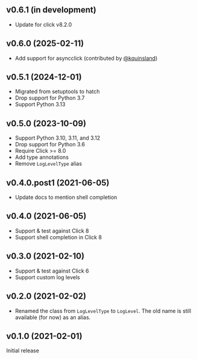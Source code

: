 v0.6.1 (in development)
-----------------------
- Update for click v8.2.0

v0.6.0 (2025-02-11)
-------------------
- Add support for asyncclick (contributed by
  [@kquinsland](https://github.com/kquinsland))

v0.5.1 (2024-12-01)
-------------------
- Migrated from setuptools to hatch
- Drop support for Python 3.7
- Support Python 3.13

v0.5.0 (2023-10-09)
-------------------
- Support Python 3.10, 3.11, and 3.12
- Drop support for Python 3.6
- Require Click >= 8.0
- Add type annotations
- Remove `LogLevelType` alias

v0.4.0.post1 (2021-06-05)
-------------------------
- Update docs to mention shell completion

v0.4.0 (2021-06-05)
-------------------
- Support & test against Click 8
- Support shell completion in Click 8

v0.3.0 (2021-02-10)
-------------------
- Support & test against Click 6
- Support custom log levels

v0.2.0 (2021-02-02)
-------------------
- Renamed the class from `LogLevelType` to `LogLevel`.  The old name is still
  available (for now) as an alias.

v0.1.0 (2021-02-01)
-------------------
Initial release
